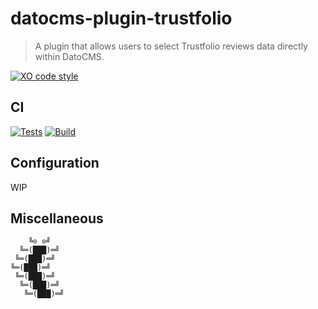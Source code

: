 # datocms-plugin-trustfolio

> A plugin that allows users to select Trustfolio reviews data directly within DatoCMS.

[![XO code style](https://badgen.net/badge/code%20style/XO/cyan)](https://github.com/xojs/xo)

## CI

[![Tests](https://github.com/bizon/datocms-plugin-trustfolio/actions/workflows/tests.yml/badge.svg)](https://github.com/bizon/datocms-plugin-trustfolio/actions/workflows/tests.yml)
[![Build](https://github.com/bizon/datocms-plugin-trustfolio/actions/workflows/build.yml/badge.svg)](https://github.com/bizon/datocms-plugin-trustfolio/actions/workflows/build.yml)

## Configuration

WIP

## Miscellaneous

```
    ╚⊙ ⊙╝
  ╚═(███)═╝
 ╚═(███)═╝
╚═(███)═╝
 ╚═(███)═╝
  ╚═(███)═╝
   ╚═(███)═╝
```
